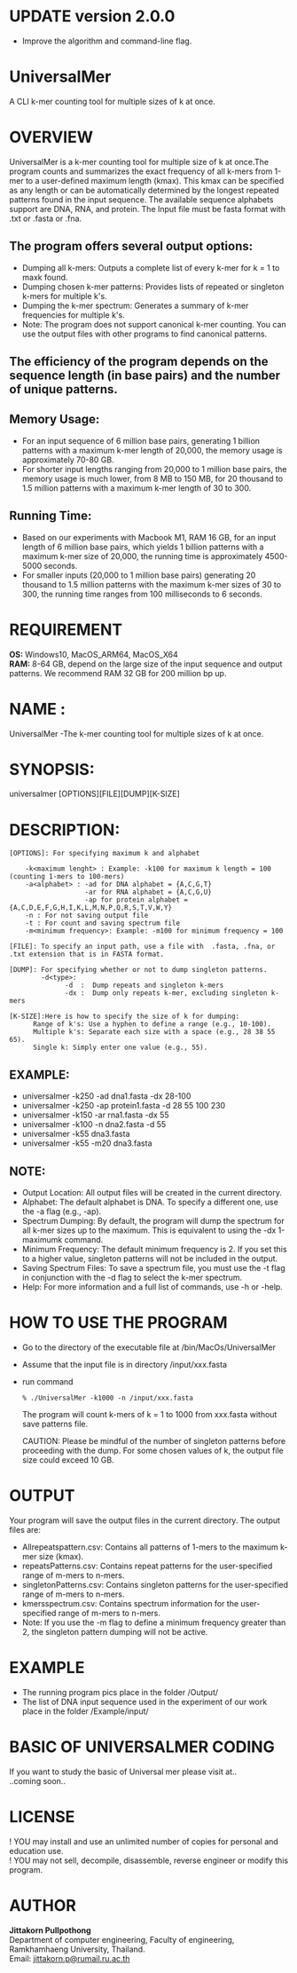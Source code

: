 # UPDATE version 2.0.0

* Improve the algorithm and command-line flag.

# UniversalMer
  A CLI k-mer counting tool for multiple sizes of k at once.
# OVERVIEW
UniversalMer is a k-mer counting tool for multiple size of k at once.The program counts and summarizes the exact frequency of all k-mers from 1-mer to a user-defined maximum length (kmax). This kmax can be specified as any length or can be automatically determined by the longest repeated patterns found in the input sequence.
The available sequence alphabets support are DNA, RNA, and protein. The Input file must be fasta format with .txt or .fasta or .fna. 

## The program offers several output options:
 * Dumping all k-mers: Outputs a complete list of every k-mer for k = 1 to maxk found.
 * Dumping chosen k-mer patterns: Provides lists of repeated or singleton k-mers for multiple k's.
 * Dumping the k-mer spectrum: Generates a summary of k-mer frequencies for multiple k's.
 * Note: The program does not support canonical k-mer counting. You can use the output files with other programs to find canonical patterns. 

## The efficiency of the program depends on the sequence length (in base pairs) and the number of unique patterns.

## Memory Usage:
 * For an input sequence of 6 million base pairs, generating 1 billion patterns with a maximum k-mer length of 20,000, the memory usage is approximately 70-80 GB.
 * For shorter input lengths ranging from 20,000 to 1 million base pairs, the memory usage is much lower, from 8 MB to 150 MB, for 20 thousand to 1.5 million patterns with a maximum k-mer length of 30 to 300.    
    
## Running Time:
 * Based on our experiments with Macbook M1, RAM 16 GB, for an input length of 6 million base pairs, which yields 1 billion patterns with a maximum k-mer size of 20,000, the running time is approximately 4500-5000 seconds.
 * For smaller inputs (20,000 to 1 million base pairs) generating 20 thousand to 1.5 million patterns with the maximum k-mer sizes of 30 to 300, the running time ranges from 100 milliseconds to 6 seconds.

# REQUIREMENT
  **OS:** Windows10, MacOS_ARM64, MacOS_X64 <br>
  **RAM:** 8-64 GB, depend on the large size of the input sequence and output patterns. We recommend RAM 32 GB for 200 million bp up. <br>
  
# NAME :
  UniversalMer -The k-mer counting tool for multiple sizes of k at once. 

# SYNOPSIS: 
   universalmer [OPTIONS][FILE][DUMP][K-SIZE]

# DESCRIPTION:

    [OPTIONS]: For specifying maximum k and alphabet
 
        -k<maximum lenght> : Example: -k100 for maximum k length = 100 (counting 1-mers to 100-mers)
        -a<alphabet> : -ad for DNA alphabet = {A,C,G,T}
                       -ar for RNA alphabet = {A,C,G,U}
                       -ap for protein alphabet =  {A,C,D,E,F,G,H,I,K,L,M,N,P,Q,R,S,T,V,W,Y}
        -n : For not saving output file 
        -t : For count and saving spectrum file
        -m<minimum frequency>: Example: -m100 for minimum frequency = 100

    [FILE]: To specify an input path, use a file with  .fasta, .fna, or .txt extension that is in FASTA format.

    [DUMP]: For specifying whether or not to dump singleton patterns.
            -d<type>:   
                  -d  :  Dump repeats and singleton k-mers
                  -dx :  Dump only repeats k-mer, excluding singleton k-mers

    [K-SIZE]:Here is how to specify the size of k for dumping:
          Range of k's: Use a hyphen to define a range (e.g., 10-100).
          Multiple k's: Separate each size with a space (e.g., 28 38 55 65).
          Single k: Simply enter one value (e.g., 55).

## EXAMPLE:   
 * universalmer -k250 -ad dna1.fasta -dx 28-100 
 * universalmer -k250 -ap protein1.fasta -d 28 55 100 230 
 * universalmer -k150 -ar rna1.fasta -dx 55
 * universalmer -k100 -n dna2.fasta -d 55
 * universalmer -k55 dna3.fasta
 * universalmer -k55 -m20 dna3.fasta

## NOTE: 
 * Output Location: All output files will be created in the current directory.
 * Alphabet: The default alphabet is DNA. To specify a different one, use the -a flag (e.g., -ap).
 * Spectrum Dumping: By default, the program will dump the spectrum for all k-mer sizes up to the maximum. This is equivalent to using the -dx 1-maximumk command.
 * Minimum Frequency: The default minimum frequency is 2. If you set this to a higher value, singleton patterns will not be included in the output.
 * Saving Spectrum Files: To save a spectrum file, you must use the -t flag in conjunction with the -d flag to select the k-mer spectrum.
 * Help: For more information and a full list of commands, use -h or -help.

# HOW TO USE THE PROGRAM

 * Go to the directory of the executable file at  /bin/MacOs/UniversalMer
 * Assume that the input file is in directory /input/xxx.fasta
 * run command
   
       % ./UniversalMer -k1000 -n /input/xxx.fasta

   The program will count k-mers of k = 1 to 1000 from xxx.fasta without save patterns file.
   
   CAUTION: Please be mindful of the number of singleton patterns before proceeding with the dump. For some chosen values of k, the output file size could exceed 10 GB.

# OUTPUT

Your program will save the output files in the current directory.  The output files are:

 * Allrepeatspattern.csv: Contains all patterns of 1-mers to the maximum k-mer size (kmax).
 * repeatsPatterns.csv: Contains repeat patterns for the user-specified range of m-mers to n-mers.
 * singletonPatterns.csv: Contains singleton patterns for the user-specified range of m-mers to n-mers.
 * kmersspectrum.csv: Contains spectrum information for the user-specified range of m-mers to n-mers.
 * Note: If you use the -m flag to define a minimum frequency greater than 2, the singleton pattern dumping will not be active.
    
# EXAMPLE
 * The running program pics place in the folder /Output/ 
 * The list of DNA input sequence used in the experiment of our work place in the folder /Example/input/ 

# BASIC OF UNIVERSALMER CODING
  If you want to study the basic of Universal mer please visit at..<br>
  ..coming soon..
  
# LICENSE
  ! YOU may install and use an unlimited number of copies for personal and education use.<br>
  ! YOU may not sell, decompile, disassemble, reverse engineer or modify this program.<br>

# AUTHOR

  **Jittakorn Pullpothong**<br> Department of computer engineering, Faculty of engineering, Ramkhamhaeng University, Thailand.<br>
  Email: <jittakorn.p@rumail.ru.ac.th>
